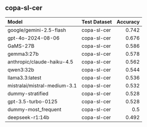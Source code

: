 ## copa-sl-cer

| Model                        | Test Dataset   |   Accuracy |
|:-----------------------------|:---------------|-----------:|
| google/gemini-2.5-flash      | copa-sl-cer    |      0.742 |
| gpt-4o-2024-08-06            | copa-sl-cer    |      0.676 |
| GaMS-27B                     | copa-sl-cer    |      0.586 |
| gemma3:27b                   | copa-sl-cer    |      0.578 |
| anthropic/claude-haiku-4.5   | copa-sl-cer    |      0.562 |
| qwen3:32b                    | copa-sl-cer    |      0.544 |
| llama3.3:latest              | copa-sl-cer    |      0.536 |
| mistralai/mistral-medium-3.1 | copa-sl-cer    |      0.532 |
| dummy-stratified             | copa-sl-cer    |      0.528 |
| gpt-3.5-turbo-0125           | copa-sl-cer    |      0.528 |
| dummy-most_frequent          | copa-sl-cer    |      0.5   |
| deepseek-r1:14b              | copa-sl-cer    |      0.492 |